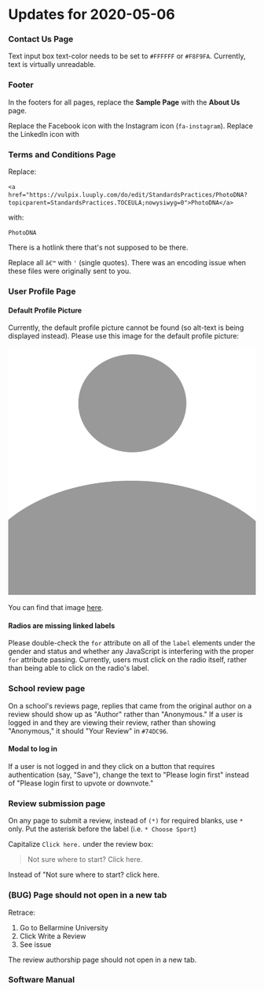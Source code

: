 # Updates for 2020-05-06

### Contact Us Page

Text input box text-color needs to be set to `#FFFFFF` or `#F8F9FA`. Currently, text is virtually unreadable.

### Footer

In the footers for all pages, replace the **Sample Page** with the **About Us** page.

Replace the Facebook icon with the Instagram icon (`fa-instagram`). Replace the LinkedIn icon with 

### Terms and Conditions Page

Replace:

```
<a href="https://vulpix.luuply.com/do/edit/StandardsPractices/PhotoDNA?topicparent=StandardsPractices.TOCEULA;nowysiwyg=0">PhotoDNA</a>
```

with:

```
PhotoDNA
```

There is a hotlink there that's not supposed to be there.

Replace all `â€™` with `'` (single quotes). There was an encoding issue when these files were originally sent to you.

### User Profile Page

#### Default Profile Picture

Currently, the default profile picture cannot be found (so alt-text is being displayed instead). Please use this image for the default profile picture:

![default profile picture](https://github.com/luuply/changes/raw/master/20200521/default_profile-01.png "Default Profile Picture")

You can find that image [here](https://github.com/luuply/changes/raw/master/20200521/default_profile-01.png).

#### Radios are missing linked labels

Please double-check the `for` attribute on all of the `label` elements under the gender and status and whether any JavaScript is interfering with the proper `for` attribute passing. Currently, users must click on the radio itself, rather than being able to click on the radio's label.

### School review page

On a school's reviews page, replies that came from the original author on a review should show up as "Author" rather than "Anonymous." If a user is logged in and they are viewing their review, rather than showing "Anonymous," it should "Your Review" in `#74DC96`.

#### Modal to log in

If a user is not logged in and they click on a button that requires authentication (say, "Save"), change the text to "Please login first" instead of "Please login first to upvote or downvote."

### Review submission page

On any page to submit a review, instead of `(*)` for required blanks, use `*` only. Put the asterisk before the label (i.e. `* Choose Sport`)

Capitalize `Click here.` under the review box:

> Not sure where to start? Click here.

Instead of "Not sure where to start? click here.

### (BUG) Page should not open in a new tab

Retrace:

1. Go to Bellarmine University
2. Click Write a Review
3. See issue

The review authorship page should not open in a new tab.

### Software Manual
